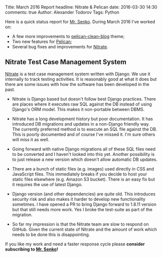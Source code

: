 Title: March 2016 Report
headline: Nitrate & Pelican
date: 2016-03-30 14:30
comments: true
Author: Alexander Todorov
Tags: Python

Here is a quick status report for [Mr. Senko](http://MrSenko.com). During
March 2016 I've worked on:

* A few more improvements to
[pelican-clean-blog](https://github.com/gilsondev/pelican-clean-blog/pulls?q=is%3Apr+author%3Aatodorov+is%3Aclosed)
theme;
* Two new features for 
[Pelican](https://github.com/getpelican/pelican/pulls/atodorov);
* Several bug fixes and improvements for
[Nitrate](https://github.com/Nitrate/Nitrate/pulls/atodorov).


Nitrate Test Case Management System
------------------------------------

[Nitrate](http://nitrate.readthedocs.org/en/latest/guide/introduction.html) is
a test case management system written with Django. We use it internally to track
testing activities. It is reasonably good at what it does but there are some
issues with how the software has been developed in the past.


* Nitrate is Django based but doesn't follow best Django practices.
There are places where it executes raw SQL against the DB instead of using
Django's ORM model. This makes it non-portable between DBMS.

* Nitrate has a long development history but poor documentation. It has introduced
DB migrations and updates in a non-Django friendly way. The currently preferred
method is to execute an SQL file against the DB. This is poorly documented and
of course I've missed it. I'm sure others will miss it as well.

* Going forward with native Django migrations all of these SQL files need to be
converted and I haven't looked into this yet. Another possibility is to just release
a new version which doesn't allow automatic DB updates.


* There are a bunch of static files (e.g. images) used directly in CSS and JavaScript files.
This immediately breaks if you decide to host your static files elsewhere
(e.g. Amazon S3 bucket). There is an easy fix but it requires the use of latest Django.


* Django version (and other dependencies) are quite old. This introduces security
risk and also makes it harder to develop new functionality sometimes. I have opened
a PR to bring Django forward to 1.8.11 version but that still needs more work.
Yes I broke the test-suite as part of the migration.

* So far my impression is that the Nitrate team are slow to respond on GitHub.
Given the current state of Nitrate and the amount of work which needs to be done
this is disappointing.


If you like my work and need a faster response cycle please
**consider subscribing to [Mr. Senko]({filename}pages/subscribe.html)!**

